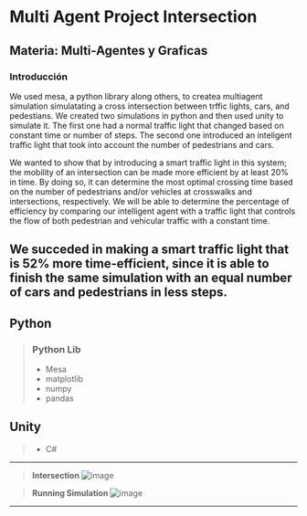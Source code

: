 # **Multi Agent  Project Intersection**

## **Materia:** Multi-Agentes y Graficas

### Introducción

We used mesa, a python library along others, to createa multiagent simulation simulatating a cross intersection between trffic lights, cars, and pedestians. We created two simulations in python and then used unity to simulate it. The first one had a normal traffic light that changed based on constant time or number of steps. The second one introduced an inteligent traffic light that took into account the number of pedestrians and cars.

We wanted to show that by introducing a smart traffic light in this system; the mobility of an intersection can be made more efficient by at least 20% in time. By doing so, it can determine the most optimal crossing time based on the number of pedestrians and/or vehicles at crosswalks and intersections, respectively. We will be able to determine the percentage of efficiency by comparing our intelligent agent with a traffic light that controls the flow of both pedestrian and vehicular traffic with a constant time.

We succeded in making a smart traffic light that is 52% more time-efficient, since it is able to finish the same simulation with an equal number of cars and pedestrians in less steps.
--- 


## **Python**
> ### Python Lib
> - Mesa
> - matplotlib
> - numpy
> - pandas

## **Unity**
> - C#


---


> **Intersection**
> ![image](https://res.cloudinary.com/dxzqahpnn/image/upload/v1663679993/traffic_kjt4xi.png)

> **Running Simulation**
> ![image](https://res.cloudinary.com/dxzqahpnn/image/upload/v1663680531/RunningSim_gpyl3f.png)


---

